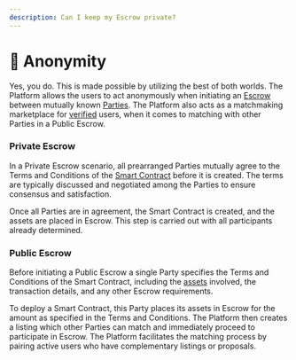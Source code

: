 ```yaml
---
description: Can I keep my Escrow private?
---
```


# 👀 Anonymity

Yes, you do. This is made possible by utilizing the best of both worlds. The Platform allows the users to act anonymously when initiating an [Escrow](./) between mutually known [Parties](../../resources/glossary.md#party). The Platform also acts as a matchmaking marketplace for [verified](../user-registration/kyc-verification.md) users, when it comes to matching with other Parties in a Public Escrow.

### Private Escrow

In a Private Escrow scenario, all prearranged Parties mutually agree to the Terms and Conditions of the [Smart Contract](../smart-contracts/) before it is created. The terms are typically discussed and negotiated among the Parties to ensure consensus and satisfaction.

Once all Parties are in agreement, the Smart Contract is created, and the assets are placed in Escrow. This step is carried out with all participants already determined.

### Public Escrow

Before initiating a Public Escrow a single Party specifies the Terms and Conditions of the Smart Contract, including the [assets](../../resources/glossary.md#assets) involved, the transaction details, and any other Escrow requirements.

To deploy a Smart Contract, this Party places its assets in Escrow for the amount as specified in the Terms and Conditions. The Platform then creates a listing which other Parties can match and immediately proceed to participate in Escrow. The Platform facilitates the matching process by pairing active users who have complementary listings or proposals.
